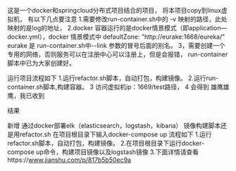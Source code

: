 这是一个docker和springcloud分布式项目结合的项目，
将本项目copy到linux虚拟机，
有以下几点要注意
1.需要修改run-container.sh中的 -v 映射的路径，此处映射的是log的地址，
2.docker 容器运行的是docker情景模式（即application—docker.yml），docker 情景模式中
defaultZone: "http://eurake:1668/eureka/"
eurake 是 run-container.sh中--link 参数的冒号后面的别名。
3，需要创建一个专用的网络，否则服务可以在注册中心可以注册上，但是会报错，
run-container脚本中已为大家创建好。

运行项目流程如下
1.运行refactor.sh脚本，自动打包，构建镜像。
2.运行run-container.sh脚本,构建容器。
3 访问虚拟机ip：1669/test路径，
4 会得到
<Map>
<message>雄鹰雄鹰，我已收到</message>
</Map>

结果

新增 通过docker部署elk（elasticsearch，logstash，kibana）
镜像构建脚本还是用refactor.sh
在项目根目录下输入docker-compose up
流程如下
1.运行refactor.sh脚本，自动打包，构建镜像。
2.在项目根目录下运行docker-compose up命令，构建项目镜像以及logstash镜像
3.下面详情请查看https://www.jianshu.com/p/817b5b50ec9a


